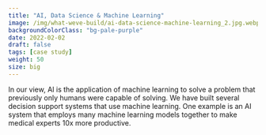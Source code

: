 ```yaml
---
title: "AI, Data Science & Machine Learning"
image: /img/what-weve-build/ai-data-science-machine-learning_2.jpg.webp
backgroundColorClass: "bg-pale-purple"
date: 2022-02-02
draft: false
tags: [case study]
weight: 50
size: big
---
```


In our view, AI is the application of machine learning to solve a problem that previously only humans were capable of solving. We have built several decision support systems that use machine learning. One example is an AI system that employs many machine learning models together to make medical experts 10x more productive.
